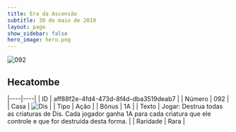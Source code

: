 ```yaml
---
title: Era da Ascensão
subtitle: 30 de maio de 2019
layout: page
show_sidebar: false
hero_image: hero.png
---
```


![092](https://cdn.keyforgegame.com/media/card_front/pt/435_092_GG27V632WM5J_pt.png)

## Hecatombe

|----|----|
| ID | aff88f2e-4fd4-473d-8f4d-dba3519deab7 |
| Número | 092 |
| Casa | ![Dis](https://archonarcana.com/images/thumb/e/e8/Dis.png/22px-Dis.png "Dis") |
| Tipo | Ação |
| Bônus | 1A |
| Texto | Jogar: Destrua todas as criaturas de Dis. Cada jogador ganha 1A para cada criatura que ele controle e que for destruída desta forma. |
| Raridade | Rara |
